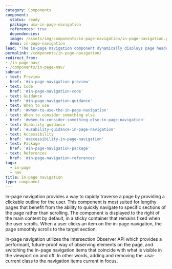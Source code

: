 ```yaml
---
category: Components
component:
  status: ready
  package: usa-in-page-navigation
  references: true
  dependencies:
  image: /assets/img/components/in-page-navigation/in-page-navigation.png
  demo: in-page-navigation
lead: "The in-page navigation component dynamically displays page headers to create a table of contents-like sidebar, allowing users to quickly navigate to specific sections within a lengthy content page"
permalink: /components/in-page-navigation/
redirect_from:
- /in-page-nav/
- /components/in-page-nav/
subnav:
- text: Preview
  href: '#in-page-navigation-preview'
- text: Code
  href: '#in-page-navigation-code'
- text: Guidance
  href: '#in-page-navigation-guidance'
- text: When to use
  href: '#when-to-use-the-in-page-navigation'
- text: When to consider something else
  href: '#when-to-consider-something-else-in-page-navigation'
- text: Usability guidance
  href: '#usability-guidance-in-page-navigation'
- text: Accessibility
  href: '#accessibility-in-page-navigation'
- text: Package
  href: '#in-page-navigation-package'
- text: References
  href: '#in-page-navigation-references'
tags:
  - in-page
  - nav
title: In-page navigation
type: component
---
```

In-page navigation provides a way to rapidly traverse a page by providing a clickable outline for the user. This component is most suited for lengthy pages that benefit from the ability to quickly navigate to specific sections of the page rather than scrolling. The component is displayed to the right of the main content by default, in a sticky container that remains fixed when the user scrolls. When a user clicks an item on the in-page navigation, the page smoothly scrolls to the target section.

In-page navigation utilizes the Intersection Observer API which provides a performant, future-proof way of observing elements on the page, and switching the in-page navigation items that coincide with what is visible in the viewport on and off. In other words, adding and removing the .usa-current class to the navigation items current in focus.
